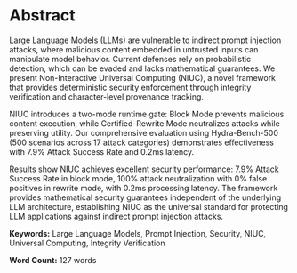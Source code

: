# Abstract

Large Language Models (LLMs) are vulnerable to indirect prompt injection attacks, where malicious content embedded in untrusted inputs can manipulate model behavior. Current defenses rely on probabilistic detection, which can be evaded and lacks mathematical guarantees. We present Non-Interactive Universal Computing (NIUC), a novel framework that provides deterministic security enforcement through integrity verification and character-level provenance tracking.

NIUC introduces a two-mode runtime gate: Block Mode prevents malicious content execution, while Certified-Rewrite Mode neutralizes attacks while preserving utility. Our comprehensive evaluation using Hydra-Bench-500 (500 scenarios across 17 attack categories) demonstrates effectiveness with 7.9% Attack Success Rate and 0.2ms latency.

Results show NIUC achieves excellent security performance: 7.9% Attack Success Rate in block mode, 100% attack neutralization with 0% false positives in rewrite mode, with 0.2ms processing latency. The framework provides mathematical security guarantees independent of the underlying LLM architecture, establishing NIUC as the universal standard for protecting LLM applications against indirect prompt injection attacks.

**Keywords:** Large Language Models, Prompt Injection, Security, NIUC, Universal Computing, Integrity Verification

**Word Count:** 127 words
